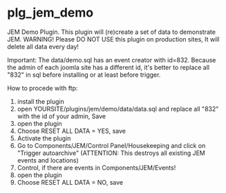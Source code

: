 # plg_jem_demo
JEM Demo Plugin. This plugin will (re)create a set of data to demonstrate JEM. WARNING! Please DO NOT USE this plugin on production sites, It will delete all data every day!

Important: The data/demo.sql has an event creator with id=832.
Because the admin of each joomla site has a different id, it's better to replace all "832" in sql before installing or at least before trigger.

How to procede with ftp:
1. install the plugin
2. open YOURSITE/plugins/jem/demo/data/data.sql and replace all "832" with the id of your admin, Save 
3. open the plugin
4. Choose RESET ALL DATA = YES, save
3. Activate the plugin
5. Go to Components/JEM/Control Panel/Housekeeping and click on "Trigger autoarchive" (ATTENTION: This destroys all existing JEM events and locations)
6. Control, if there are events in Components/JEM/Events!
7. open the plugin
8. Choose RESET ALL DATA = NO, save
